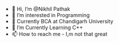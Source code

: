 - 👋 Hi, I’m @Nikhil Pathak
- 👀 I’m interested in Programming
- 🌱 Currently BCA at Chandigarh University 
- 💞️ I’m Currently Learning C++
- 📫 How to reach me - I,m not that great

<!---
IMmrortal75/IMmrortal75 is a ✨ special ✨ repository because its `README.md` (this file) appears on your GitHub profile.
You can click the Preview link to take a look at your changes.
--->
